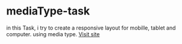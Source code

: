# mediaType-task
in this Task, i try to create a responsive layout for mobille, tablet and computer. using media type.
<a href="https://condescending-yonath-3967e3.netlify.com/">Visit site</a>
